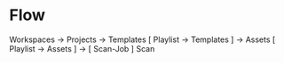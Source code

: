 # Flow

Workspaces -> 
      Projects -> 
         Templates [ Playlist -> Templates ] ->
                          Assets [ Playlist -> Assets ] ->
                                                    [ Scan-Job ] Scan

